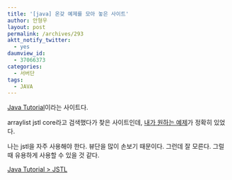 ```yaml
---
title: '[java] 온갖 예제를 모아 놓은 사이트'
author: 안형우
layout: post
permalink: /archives/293
aktt_notify_twitter:
  - yes
daumview_id:
  - 37066373
categories:
  - 서버단
tags:
  - JAVA
---
```

<a target="_blank" href="http://www.java2s.com/Tutorial/Java/CatalogJava.htm">Java Tutorial</a>이라는 사이트다.

arraylist jstl core라고 검색했다가 찾은 사이트인데, <a target="_blank" href="http://www.java2s.com/Tutorial/Java/0380__JSTL/UseForEachtoLoopThroughArrayList.htm">내가 원하는 예제</a>가 정확히 있었다.

나는 jstl을 자주 사용해야 한다. 뷰단을 많이 손보기 때문이다. 그런데 잘 모른다. 그럴 때 유용하게 사용할 수 있을 것 같다.

<a target="_blank" href="http://www.java2s.com/Tutorial/Java/0380__JSTL/Catalog0380__JSTL.htm">Java Tutorial > JSTL</a>
